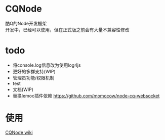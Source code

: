 # CQNode
酷Q的Node开发框架  
开发中，已经可以使用，但在正式版之前会有大量不兼容性修改

# todo
- 将console.log信息改为使用log4js
- 更好的多群支持(WIP)
- 管理员功能/权限机制
- test
- 文档(WIP)
- 替换lemoc插件依赖 https://github.com/momocow/node-cq-websocket

# 使用
[CQNode wiki](https://github.com/dislido/cqnode/wiki)